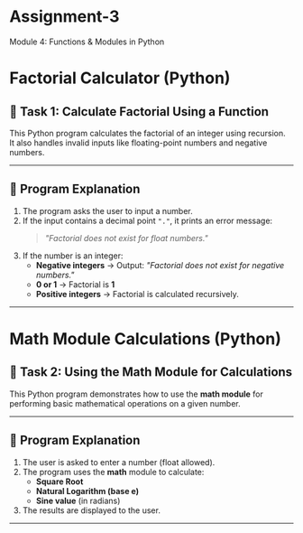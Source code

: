 # Assignment-3
Module 4: Functions &amp; Modules in Python

# Factorial Calculator (Python)

## 📌 Task 1: Calculate Factorial Using a Function

This Python program calculates the factorial of an integer using recursion.  
It also handles invalid inputs like floating-point numbers and negative numbers.

---

## 🧾 Program Explanation

1. The program asks the user to input a number.
2. If the input contains a decimal point `"."`, it prints an error message:
   > *"Factorial does not exist for float numbers."*
3. If the number is an integer:
   - **Negative integers** → Output: *"Factorial does not exist for negative numbers."*
   - **0 or 1** → Factorial is **1**
   - **Positive integers** → Factorial is calculated recursively.

---

# Math Module Calculations (Python)

## 📌 Task 2: Using the Math Module for Calculations

This Python program demonstrates how to use the **math module** for performing basic mathematical operations on a given number.

---

## 🧾 Program Explanation

1. The user is asked to enter a number (float allowed).
2. The program uses the **math** module to calculate:
   - **Square Root**
   - **Natural Logarithm (base e)**
   - **Sine value** (in radians)
3. The results are displayed to the user.

---
